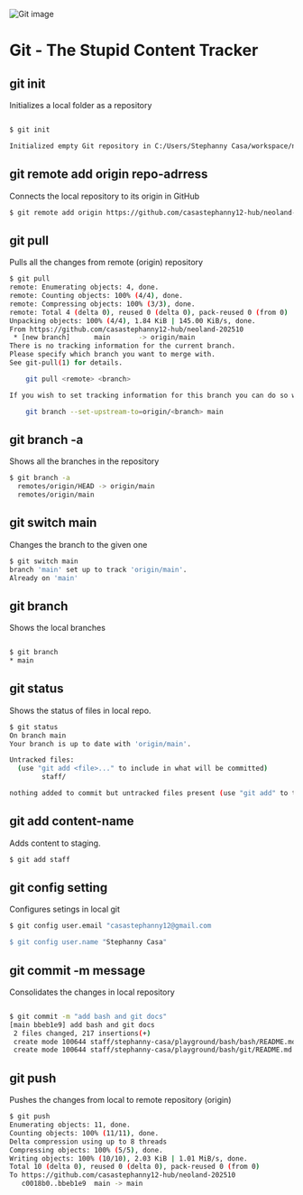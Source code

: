 ![Git image](https://upload.wikimedia.org/wikipedia/commons/thumb/e/e0/Git-logo.svg/1200px-Git-logo.svg.png)

# Git - The Stupid Content Tracker

## git init 

Initializes a local folder as a repository

```sh

$ git init

Initialized empty Git repository in C:/Users/Stephanny Casa/workspace/neoland-202510/.git/

```

## git remote add origin repo-adrress

Connects the local repository to its origin in GitHub 

```sh
$ git remote add origin https://github.com/casastephanny12-hub/neoland-202510

```

## git pull 

Pulls all the changes from remote (origin) repository

```sh
$ git pull
remote: Enumerating objects: 4, done.
remote: Counting objects: 100% (4/4), done.
remote: Compressing objects: 100% (3/3), done.
remote: Total 4 (delta 0), reused 0 (delta 0), pack-reused 0 (from 0)
Unpacking objects: 100% (4/4), 1.84 KiB | 145.00 KiB/s, done.
From https://github.com/casastephanny12-hub/neoland-202510
 * [new branch]      main       -> origin/main
There is no tracking information for the current branch.
Please specify which branch you want to merge with.
See git-pull(1) for details.

    git pull <remote> <branch>

If you wish to set tracking information for this branch you can do so with:

    git branch --set-upstream-to=origin/<branch> main

```

## git branch -a

Shows all the branches in the repository 

```sh
$ git branch -a
  remotes/origin/HEAD -> origin/main
  remotes/origin/main
```
## git switch main 

Changes the branch to the given one

```sh
$ git switch main 
branch 'main' set up to track 'origin/main'.
Already on 'main'
```

## git branch

Shows the local branches

```sh 

$ git branch
* main

```

## git status

Shows the status of files in local repo.

```sh
$ git status
On branch main
Your branch is up to date with 'origin/main'.

Untracked files:
  (use "git add <file>..." to include in what will be committed)
        staff/

nothing added to commit but untracked files present (use "git add" to track)
```

## git add content-name

Adds content to staging.

```sh 
$ git add staff
```
## git config setting 

Configures setings in local git

```sh
$ git config user.email "casastephanny12@gmail.com

$ git config user.name "Stephanny Casa"
```

## git commit -m message

Consolidates the changes in local repository

```sh 

$ git commit -m "add bash and git docs"
[main bbeb1e9] add bash and git docs
 2 files changed, 217 insertions(+)
 create mode 100644 staff/stephanny-casa/playground/bash/bash/README.md
 create mode 100644 staff/stephanny-casa/playground/bash/git/README.md

```
## git push 

Pushes the changes from local to remote repository (origin)

```sh 
$ git push
Enumerating objects: 11, done.
Counting objects: 100% (11/11), done.
Delta compression using up to 8 threads
Compressing objects: 100% (5/5), done.
Writing objects: 100% (10/10), 2.03 KiB | 1.01 MiB/s, done.
Total 10 (delta 0), reused 0 (delta 0), pack-reused 0 (from 0)
To https://github.com/casastephanny12-hub/neoland-202510
   c0018b0..bbeb1e9  main -> main
```